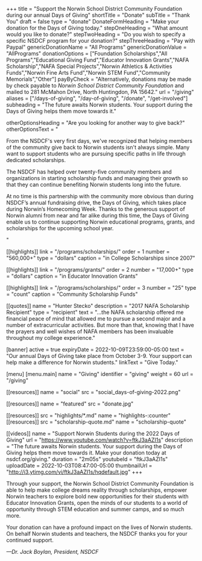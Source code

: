 +++
title               = "Support the Norwin School District Community Foundation during our annual Days of Giving"
shortTitle          = "Donate"
subTitle            = "Thank You"
draft               = false
type                = "donate"
DonateFormHeading   = "Make your donation for the Days of Giving today."
stepOneHeading      = "What amount would you like to donate?"
stepTwoHeading      = "Do you wish to specify a specific NSDCF program for your donation?"
stepThreeHeading    = "Pay with Paypal"
genericDonationName = "All Programs"
genericDonationValue = "AllPrograms"
donationOptions = ["Foundation Scholarships","All Programs","Educational Giving Fund","Educator Innovation Grants","NAFA Scholarship","NAFA Special Projects","Norwin Athletics & Activities Funds","Norwin Fine Arts Fund","Norwin STEM Fund","Community Memorials","Other"]
payByCheck = "Alternatively, donations may be made by check payable to *Norwin School District Community Foundation* and mailed to 281 McMahon Drive, North Huntingdon, PA 15642."
url = "/giving"
aliases = ["/days-of-giving", "/day-of-giving", "/donate", "/get-involved"]
subheading = "The future awaits Norwin students. Your support during the Days of Giving helps them move towards it."

otherOptionsHeading = "Are you looking for another way to give back?"
otherOptionsText = "<p>From the NSDCF's very first days, we've recognized that helping members of the community give back to Norwin students isn't always simple. Many want to support students who are pursuing specific paths in life through dedicated scholarships.</p><p>The NSDCF has helped over twenty-five community members and organizations in starting scholarship funds and managing their growth so that they can continue benefiting Norwin students long into the future.</p><p>At no time is this partnership with the community more obvious than during NSDCF’s annual fundraising drive, the Days of Giving, which takes place during Norwin’s Homecoming Week. Thanks to the generous support of Norwin alumni from near and far alike during this time, the Days of Giving enable us to continue supporting Norwin educational programs, grants, and scholarships for the upcoming school year.</p>"

[[highlights]]
  link    = "/programs/scholarships/"
  order   = 1
  number  = "560,000+"
  type    = "dollars"
  caption = "in College Scholarships since 2007"

[[highlights]]
  link    = "/programs/grants/"
  order   = 2
  number  = "17,000+"
  type    = "dollars"
  caption = "in Educator Innovation Grants"

[[highlights]]
  link   = "/programs/scholarships/"
  order  = 3
  number = "25"
  type   = "count"
  caption = "Community Scholarship Funds"

[[quotes]]
  name = "Hunter Stecko"
  description = "2017 NAFA Scholarship Recipient"
  type = "recipient"
  text = "...the NAFA scholarship offered me financial peace of mind that allowed me to pursue a second major and a number of extracurricular activities. But more than that, knowing that I have the prayers and well wishes of NAFA members has been invaluable throughout my college experience."

[banner]
 active     = true
 expiryDate = 2022-10-09T23:59:00-05:00
 text       = "Our annual Days of Giving take place from October 3-9. Your support can help make a difference for Norwin students."
 linkText   = "Give Today."

[menu]
  [menu.main]
    name        = "Giving"
    identifier  = "giving"
    weight      = 60
    url         = "/giving"

[[resources]]
  name = "social"
  src  = "social_days-of-giving-2022.png"

[[resources]]
  name = "featured"
  src  = "donate.jpg"

[[resources]]
  src  = "highlights/*.md"
  name = "highlights-:counter"
[[resources]]
  src  = "scholarship-quote.md"
  name = "scholarship-quote"

[[videos]]
  name        = "Support Norwin Students during the 2022 Days of Giving"
  url         = "https://www.youtube.com/watch?v=ftkJ3aAZI1s"
  description = "The future awaits Norwin students. Your support during the Days of Giving helps them move towards it. Make your donation today at nsdcf.org/giving."
  duration    = "2m05s"
  youtubeId   = "ftkJ3aAZI1s"
  uploadDate  = 2022-10-03T08:47:00-05:00
  thumbnailUrl = "http://i3.ytimg.com/vi/ftkJ3aAZI1s/hqdefault.jpg"
+++

Through your support, the Norwin School District Community Foundation is able to help make college dreams reality through scholarships, empower Norwin teachers to explore bold new opportunities for their students with Educator Innovation Grants, open the minds of our students to a world of opportunity through STEM education and summer camps, and so much more.

Your donation can have a profound impact on the lives of Norwin students. On behalf Norwin students and teachers, the NSDCF thanks you for your continued support.

*&mdash;Dr. Jack Boylan, President, NSDCF*
